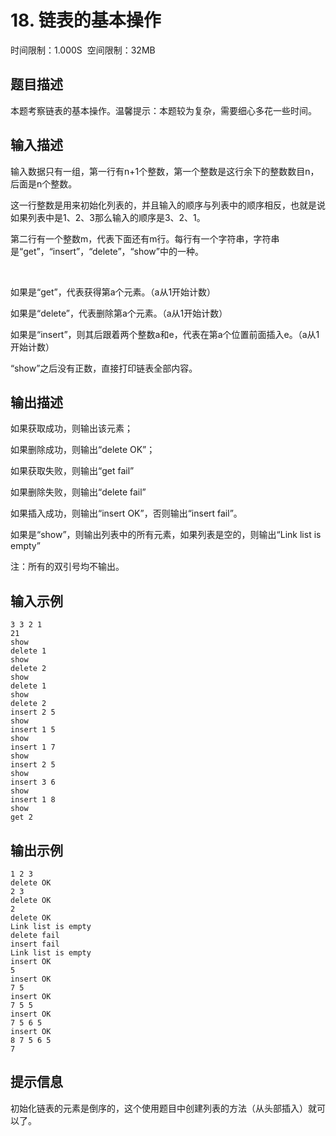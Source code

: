 # 18\. 链表的基本操作

时间限制：1.000S  空间限制：32MB

## 题目描述

本题考察链表的基本操作。温馨提示：本题较为复杂，需要细心多花一些时间。

## 输入描述

输入数据只有一组，第一行有n+1个整数，第一个整数是这行余下的整数数目n，后面是n个整数。

这一行整数是用来初始化列表的，并且输入的顺序与列表中的顺序相反，也就是说如果列表中是1、2、3那么输入的顺序是3、2、1。

第二行有一个整数m，代表下面还有m行。每行有一个字符串，字符串是“get”，“insert”，“delete”，“show”中的一种。

<br/>

如果是“get”，代表获得第a个元素。（a从1开始计数）

如果是“delete”，代表删除第a个元素。（a从1开始计数）

如果是“insert”，则其后跟着两个整数a和e，代表在第a个位置前面插入e。（a从1开始计数）

“show”之后没有正数，直接打印链表全部内容。

## 输出描述

如果获取成功，则输出该元素；

如果删除成功，则输出“delete OK”；

如果获取失败，则输出“get fail”

如果删除失败，则输出“delete fail”

如果插入成功，则输出“insert OK”，否则输出“insert fail”。

如果是“show”，则输出列表中的所有元素，如果列表是空的，则输出“Link list is empty”

注：所有的双引号均不输出。

## 输入示例

```
3 3 2 1
21
show
delete 1
show
delete 2
show
delete 1
show
delete 2
insert 2 5
show
insert 1 5
show
insert 1 7
show
insert 2 5
show
insert 3 6
show
insert 1 8
show
get 2
```

## 输出示例

```
1 2 3
delete OK
2 3
delete OK
2
delete OK
Link list is empty
delete fail
insert fail
Link list is empty
insert OK
5
insert OK
7 5
insert OK
7 5 5
insert OK
7 5 6 5
insert OK
8 7 5 6 5
7
```

## 提示信息

初始化链表的元素是倒序的，这个使用题目中创建列表的方法（从头部插入）就可以了。
